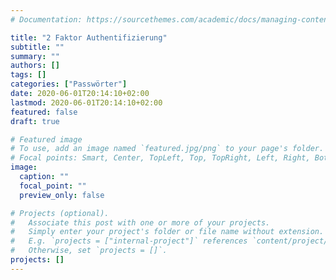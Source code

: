 ```yaml
---
# Documentation: https://sourcethemes.com/academic/docs/managing-content/

title: "2 Faktor Authentifizierung"
subtitle: ""
summary: ""
authors: []
tags: []
categories: ["Passwörter"]
date: 2020-06-01T20:14:10+02:00
lastmod: 2020-06-01T20:14:10+02:00
featured: false
draft: true

# Featured image
# To use, add an image named `featured.jpg/png` to your page's folder.
# Focal points: Smart, Center, TopLeft, Top, TopRight, Left, Right, BottomLeft, Bottom, BottomRight.
image:
  caption: ""
  focal_point: ""
  preview_only: false

# Projects (optional).
#   Associate this post with one or more of your projects.
#   Simply enter your project's folder or file name without extension.
#   E.g. `projects = ["internal-project"]` references `content/project/deep-learning/index.md`.
#   Otherwise, set `projects = []`.
projects: []
---
```

